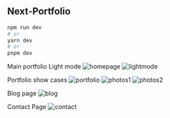 ## Next-Portfolio
```bash
npm run dev
# or
yarn dev
# or
pnpm dev
```
Main portfolio
Light mode
![homepage](https://github.com/MontherC/Next-Portfolio/assets/59069903/0371a769-8f78-4e4c-935e-81b7541cb28f)
![lightmode](https://github.com/MontherC/Next-Portfolio/assets/59069903/c4025a1d-fc5a-4d84-a420-1db83ff48340)

Portfolio show cases
 ![portfolio](https://github.com/MontherC/Next-Portfolio/assets/59069903/691c6c15-6ce4-4c91-9189-dc005d143a81)
![photos1](https://github.com/MontherC/Next-Portfolio/assets/59069903/93e1262d-0a45-4ccb-973c-01d65954aaf6)
![photos2](https://github.com/MontherC/Next-Portfolio/assets/59069903/84ddcb38-ba84-4962-963f-b16dd59e86e2)

Blog page
![blog](https://github.com/MontherC/Next-Portfolio/assets/59069903/179d1dd4-94f2-4394-b5f4-9b557bcc33e0)

Contact Page
![contact](https://github.com/MontherC/Next-Portfolio/assets/59069903/e735532d-6076-4dca-a5c3-86204381cd4a)

 
